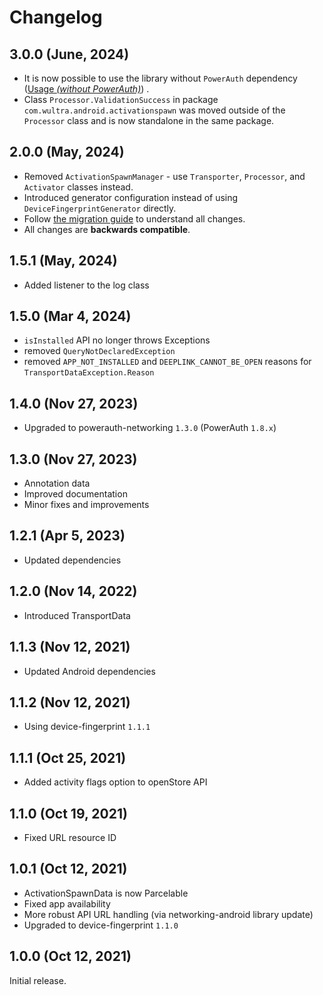 # Changelog

## 3.0.0 (June, 2024)

- It is now possible to use the library without `PowerAuth` dependency ([Usage _(without PowerAuth)_](./Usage-Without-PowerAuth.md)) .
- Class `Processor.ValidationSuccess` in package `com.wultra.android.activationspawn` was moved outside of the `Processor` class and is now standalone in the same package.

## 2.0.0 (May, 2024)

- Removed `ActivationSpawnManager` - use `Transporter`, `Processor`, and `Activator` classes instead.
- Introduced generator configuration instead of using `DeviceFingerprintGenerator` directly. 
- Follow [the migration guide](Migration1x2x.md) to understand all changes.
- All changes are **backwards compatible**.

## 1.5.1 (May, 2024)

- Added listener to the log class

## 1.5.0 (Mar 4, 2024)

- `isInstalled` API no longer throws Exceptions
- removed `QueryNotDeclaredException`
- removed `APP_NOT_INSTALLED` and `DEEPLINK_CANNOT_BE_OPEN` reasons for `TransportDataException.Reason`

## 1.4.0 (Nov 27, 2023)

- Upgraded to powerauth-networking `1.3.0` (PowerAuth `1.8.x`)

## 1.3.0 (Nov 27, 2023)

- Annotation data
- Improved documentation
- Minor fixes and improvements

## 1.2.1 (Apr 5, 2023)

- Updated dependencies

## 1.2.0 (Nov 14, 2022)

- Introduced TransportData

## 1.1.3 (Nov 12, 2021)

- Updated Android dependencies

## 1.1.2 (Nov 12, 2021)

- Using device-fingerprint `1.1.1`

## 1.1.1 (Oct 25, 2021)

- Added activity flags option to openStore API

## 1.1.0 (Oct 19, 2021)

- Fixed URL resource ID

## 1.0.1 (Oct 12, 2021)

- ActivationSpawnData is now Parcelable
- Fixed app availability
- More robust API URL handling (via networking-android library update)
- Upgraded to device-fingerprint `1.1.0`

## 1.0.0 (Oct 12, 2021)

Initial release.
